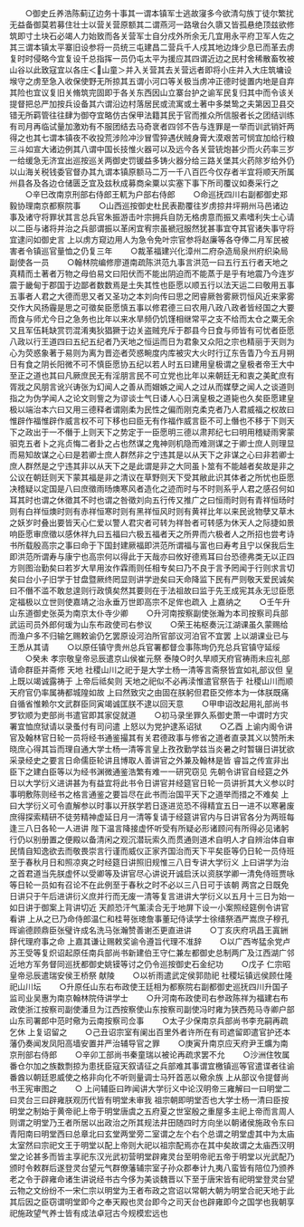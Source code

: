 <!-- { "loadSidebar": true } -->
　　○御史丘养浩陈蓟辽边务十事其一谓本镇军士逃故寖多今欲清勾族丁徒尔繁扰无益备御莫若募住壮士以营关营原额其二谓燕河一路墩台久隳又皆孤悬绝顶兹欲修筑即寸土块石必竭人力始致而各关营军士自分戍外所余无几宜用永平府卫军人佐之其三谓本镇太平寨旧设参将一员统三屯建昌二营兵千人戍其地边烽少息已而革去虏复时时侵略今宜复设千总指挥一员仍屯太平为援应其四谓近边之民村舍稀散畜牧被山谷以此致寇宜以各庄＜山童＞并入关营其去关营远者即将小庄并入大庄筑墉设堠守之虏至急入收保使野无所掠其五谓小河口等关极当虏冲正德时徙置内地是自弃其险也宜议复旧关脩筑完固即于各关东西因山立寨台护之谕军民复归其中而令该关提督把总严加按兵设备其六谓沿边村落居民或流寓或土著中多桀鸷之夫第因卫县交错无所羁管往往肆为御夺宜略仿古保甲法籍其民于官而推众所信服者长之团结训练有司月再临试量加激劝有不服团结去马奇衺者四邻不告与连罪是一举而训武销奸两得之也其七谓本镇夜不收投荒涉险冲沙冒雪猝遇伏贼身膏大漠艰苦可悯宜加给行粮三斗如宣大诸边例其八谓中国长技惟火器可以及远今各关营铳炮甚少而火药率三岁一给缓急无济宜出巡按巡关两御史罚锾益多铸火器分给三路关堡其火药除岁给外仍以山海关税钱委官督办其九谓本镇原额马二万一千八百匹今仅存者半宜将顺天所属州县各及各边仓储匮乏宜及兹秋成募商籴粟以实塞下事下所司覆议如奏采行之
　　○辛巳改南京刑部右侍郎王軏为户部右侍郎
　　○命巡抚四川右副都御史郑毅协理南京都察院事
　　○山西巡按御史杜民表勘覆往岁虏掠井坪朔州马邑诸边事及诸守将罪状其言总兵官朱振游击叶宗拥兵自防无格虏意而振又素嗜利失士心请以二臣与诸将并治之兵部谓振以革闲宜宥宗虽褫冠服然犹甚事宜夺其官诸失事守将宜逮问如御史言  上以虏方窥边用人为急令免叶宗官参将赵廉等各夺俸二月军民被害者令镇巡官量恤之仍复三年
　　○裁革福建兴化漳州二府杂造局泉州府织染局副使各一员
　　○翰林院编修廖道南疏陈洪范九事言洪范一曰五行五行者天地之真精而土著者万物之母伯易文曰阳伏而不能出阴迫而不能蒸于是乎有地震乃今连岁震于畿甸于郡国于边鄙者数数焉是土失其性也臣愿以顺五行以法天运二曰敬用五事五事者人君之大德而思又者又圣功之本刘向传曰思之罔睿厥咎雾厥罚恒风近来雺雾交作大风扬霾是思之可徵矣臣愿慎五事以修君德三曰农用八政八政者皆经国之大要而食与师尤今日之急务也比年以来水旱频仍饥馑相继常平之支不给而太仓之粟无余又且军伍耗缺赏罚混淆夷狄猖獗于边关盗贼充斥于郡县今日食与师皆有可忧者臣愿八政以行王道四曰五纪五纪者乃天地之恒运而日为君象又众阳之宗也精丽于天则为心为荧惑象著于易则为离为晋迩者荧惑畹度内库被灾大火时行辽东告眚乃今五月朔日有食之阴长阳微不可不慎臣愿协五纪以若人时五曰建用皇极谓之皇极者帝王大中至正之道也其曰凡厥庶民无有淫朋言民不可立党也比年以来朝廷无和衷之美甿庶有胥戕之风朋言讹兴诪张为幻闻人之善从而媢嫉之闻人之过从而媒孽之闻人之谈道则指之为伪学闻人之论文则訾之为谬谈士气日诿人心日漓皇极之道毙也久矣臣愿建皇极以端治本六曰又用三德释者谓刚柔为民性之偏而刚克柔克者乃人君威福之权故曰惟辟作福惟辟作威言权不可下移也曰臣无有作福作威言臣不可上僭也不移于下则天下之政出于一不僭于上则天下之势定于一臣愿明三德以肃邦纪七曰明用稽疑雨霁蒙驲克五者卜之兆贞悔二者卦之占也然谋之鬼神则机隐而难测谋之于卿士庶人则理显而易知故谋之心曰是若卿士庶人群然非之宁违其是以从天下之非谋之心曰非若卿士庶人群然是之宁违其非以从天下之是此谓是非之大同虽卜筮有不能越者矣故是非之公议在朝廷则天下蒙其福是非之清议在草野则天下受其敝此识其体者之所忧也臣愿决稽疑以定国是八曰庶徵雨旸燠寒风者造化之迹而时与不时则系乎人君之感召何如耳其时也谓之休徵其不时也谓之咎徵刘向五行传又推广之曰恒雨时则有青祥恒旸时则有白祥恒燠时则有赤祥恒寒时则有黑祥恒风时则有黄祥比年以来民讹物孽又草木之妖岁时叠出要皆天心仁爱以警人君灾者可转为祥咎者可转感为休天人之际捷如景响臣愿审庶徵以感休祥九曰五福曰六极五福者天之所畀而六极者人之所招也尝考诗书所载殷高宗之事曰命于下国封建厥福即洪范所谓福与富也曰寿考且宁以保我后生即洪范所谓寿与康宁也高宗何以得此于天哉亦曰攸好德焉耳曰台恐德弗类无以正四方则图治勤矣曰若岁大旱用汝作霖雨则任相专矣曰乃不良于言予罔闻于行则求言切矣曰台小子旧学于甘盘暨厥终罔显则讲学逊矣曰天命降监下民有严则敬天爱民诚矣曰不僭不滥不敢怠遑则行政慎矣然其要则在于法祖故曰监于先王成宪其永无愆臣愿定福极以立世则使嘉靖之治永垂万世即高宗不足侔也疏入  上嘉纳之
　　○壬午升山东道御史张英为南京太仆寺少卿
　　○升河南按察副使张瀚为本司按察司兵部武运司员外郎何瑗为山东布政使司右参议
　　○荣王祐枢奏沅江湖课虽久蒙赐给而渔户多不归输乞赐敕谕仍乞罢原设河泊所官部议河泊官不宜罢  上以湖课业已与王悉从其请
　　○以原任镇守贵州总兵官署都督佥事陈珣仍充总兵官镇守延绥
　　○癸未  孝宗敬皇帝忌辰遣京山侯崔元祭  泰陵○时久旱顺天府官祷雨未应礼部请命群臣并斋修  天地  社稷山川之祀于是大学士杨一清等言斋祭皆宜如礼部议但  皇上既以竭诚露祷于  上帝后祗矣则  天地之祀似不必再渎惟遣官祭告于  社稷山川而顺天府官仍率属祷都城隍如故  上曰然致灾之由固在朕躬但君臣交修本为一体朕既痛自循省惟赖尔文武群臣同寅竭诚匡朕不逮以回天意
　　○甲申诏改起用礼部尚书罗钦顺为吏部尚书遣官即其家促就道
　　○初马录坐罪久系御史萧一中谓时方灾署宜恤庶狱请以录蚤付有司问遣  上怒以为党护逮系诏狱
　　○乙酉  上谕内阁令讲官及翰林官日轮一员将经书通鉴撮其有关君德政事与修省之道者直录其义以赞所未晓庶心得其旨而理自通大学士杨一清等言皇上孜孜勤学兹当炎暑之时暂辍日讲犹欲采录经史之要言日命儒臣轮讲且博取人善讲官之外兼及翰林是皆  睿旨之传宣非出臣下之建白臣等以为经书渊微通鉴浩繁有难一一研究窃见  先朝令讲官自经筵之外日以大学衍义进讲甚为有益宜将此书令日讲官并经筵官日轮一员讲折其大义参以时事明敷陈则经书之格言通鉴之要旨尽在此书而治国平天下之道举而措之不难矣  上曰大学衍义可令直解参以时事以开朕学若日逐进览恐不得精宜五日一进不以寒暑废庶得探索精研不徒劳精神虚延日月一清等复请于经筵讲官内与日讲官各分为两班每逢三八日各轮一人进讲  陛下温言降接虚怀听受有所疑必形诸顾问有所得必见诸躬行仍以别册置之便殿以备清闲之观沉潜玩索久而贯通则道术自明人才自辨治体自审民情自知逸欲去而敬畏崇言行谨而威仪正家齐国治而天下平矣臣等仍日轮一员侍班至于春秋月日和照凉爽之时经筵日讲照旧规惟三八日专讲大学衍义  上曰讲学为治之首君道当先朕虚怀以受卿等及讲官尽心讲说开诚启沃以资朕学卿一清免侍班贾咏等日轮一员如有召论不在此例至于春秋之时不必以三八日可于该朝  两宫之日既免日讲只于午后进讲衍义庶并行而无废一清等复言进讲大学衍义以五月十三日为始一如日讲于御案上背讲切近  天颜恐汗气薰渎合无于地屏下设一小案照经筵例令讲官看讲  上从之已乃命侍郎温仁和桂萼张璁詹事董玘侍读学士徐缙祭酒严嵩庶子穆孔晖谕德顾鼎臣张璧许成名洗马张瀚赞善谢丕更直进讲
　　○丁亥庆府巩昌王寘銂辞代理府事之命  上嘉其谦让赐敕奖谕令遵旨代理不准辞
　　○以广西岑猛余党卢苏王受等复炽诏起原任南兵部尚书新建伯王守仁兼左都御史总制两广及江西湖广邻近地方军务督同巡抚都御史姚镆等讨之仍令巡按御史石金纪功
　　○戊子  仁宗昭皇帝忌辰遣瑞安侯王桥祭  献陵
　　○以祈雨遣武定侯郭勋祀  社稷坛镇远侯顾仕隆祀山川坛
　　○升原任山东右布政使王廷相为都察院右副都御史巡抚四川升国子监司业吴惠为南京翰林院侍讲学士
　　○升河南布政使司右参政陈祥为福建右布政使浙江按察司副使潘旦为江西按察使山东按察司副使冯时雍为狭西苑马寺卿户部山东司署郎中范时儆为云南按察司佥事
　　○太子少保南京兵部尚书李充嗣再疏乞休  上复诏留之
　　○己丑诏宗室有阑出百里外者许所在有司遮留即遣官护还本藩仍奏闻发凤阳高墙安置并严治辅导官之罪
　　○庚寅升南京应天府尹王爌为南京刑部右侍郎
　　○辛卯工部尚书秦童瑞以被论再疏求罢不允
　　○沙洲住牧属番仓尔加之族数剽掠为患抚臣寇天叙请征之兵部难其事谓宜檄镇巡等官遣谍者往谕番酋以朝廷恩威使之格非向化不听则量调士马歼首恶以儆余族  上从部议令提督尚书王宪审图之
　　○  上问辅臣曰昨闻讲大学衍义中论汉明帝三雍解曰一曰明堂二曰灵台三曰辟雍朕观历代皆有明堂未审我  祖宗朝即明堂否也大学士杨一清曰臣按明堂之制始于黄帝祀上帝于明堂唐虞之五府夏之世室殷之重屋多主祀上帝而言周人则谓之明堂乃王者所居以出政治之所其规法井田随四时方向坐以朝诸侯施政令东曰青阳南曰明堂西曰总章北曰玄堂两堂旁二室谓之左个右个总谓之明堂虚其中为太庙太室然曰宗祀文王于明堂以配上帝则大祀以祖宗配焉亦在其中矣故谓之太庙西汉明堂之论甚多而皆主享祀东汉光武初营明堂辟雍灵台至明帝祀五帝于明堂以光武配乃颁时令敕群后遂登灵台望元气群僚藩辅宗室子孙众郡奉计九夷八蛮皆有陪位乃颁养老之令于辟雍命诸生讲说经书古今侈为美谈魏晋以下至于唐宋皆有祀明堂登灵台望云物之文纷纷不一宋仁宗以明堂为王者布政之宫诏以常朝大朝为明堂合祀天地于此其后因之臣窃谓明堂即今之奉天殿也灵台即今之司天台也辟雍即今之国学也我朝享祀施政望气养士皆有成法卓冠古今规模宏远也

